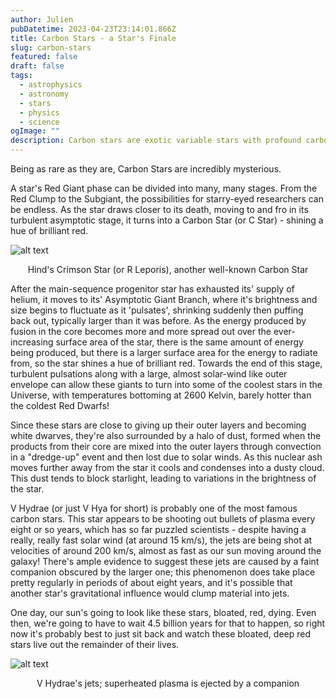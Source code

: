 ```yaml
---
author: Julien
pubDatetime: 2023-04-23T23:14:01.866Z
title: Carbon Stars - a Star's Finale
slug: carbon-stars
featured: false
draft: false
tags:
  - astrophysics
  - astronomy
  - stars
  - physics
  - science
ogImage: ""
description: Carbon stars are exotic variable stars with profound carbon spectra. Click to learn more!
---
```


Being as rare as they are, Carbon Stars are incredibly mysterious.

A star's Red Giant phase can be divided into many, many stages. From the Red Clump to the Subgiant, the possibilities for starry-eyed researchers can be endless. As the star draws closer to its death, moving to and fro in its turbulent asymptotic stage, it turns into a Carbon Star (or C Star) - shining a hue of brilliant red.

![alt text](/blog-images/r-leporis.png)

<figcaption style="text-align: center">Hind's Crimson Star (or R Leporis), another well-known Carbon Star</figcaption>

After the main-sequence progenitor star has exhausted its' supply of helium, it moves to its' Asymptotic Giant Branch, where it's brightness and size begins to fluctuate as it 'pulsates', shrinking suddenly then puffing back out, typically larger than it was before. As the energy produced by fusion in the core becomes more and more spread out over the ever-increasing surface area of the star, there is the same amount of energy being produced, but there is a larger surface area for the energy to radiate from, so the star shines a hue of brilliant red. Towards the end of this stage, turbulent pulsations along with a large, almost solar-wind like outer envelope can allow these giants to turn into some of the coolest stars in the Universe, with temperatures bottoming at 2600 Kelvin, barely hotter than the coldest Red Dwarfs!

Since these stars are close to giving up their outer layers and becoming white dwarves, they're also surrounded by a halo of dust, formed when the products from their core are mixed into the outer layers through convection in a "dredge-up" event and then lost due to solar winds. As this nuclear ash moves further away from the star it cools and condenses into a dusty cloud. This dust tends to block starlight, leading to variations in the brightness of the star.

V Hydrae (or just V Hya for short) is probably one of the most famous carbon stars. This star appears to be shooting out bullets of plasma every eight or so years, which has so far puzzled scientists - despite having a really, really fast solar wind (at around 15 km/s), the jets are being shot at velocities of around 200 km/s, almost as fast as our sun moving around the galaxy! There's ample evidence to suggest these jets are caused by a faint companion obscured by the larger one; this phenomenon does take place pretty regularly in periods of about eight years, and it's possible that another star's gravitational influence would clump material into jets.

One day, our sun's going to look like these stars, bloated, red, dying. Even then, we're going to have to wait 4.5 billion years for that to happen, so right now it's probably best to just sit back and watch these bloated, deep red stars live out the remainder of their lives.

![alt text](/blog-images/v-hya-jets.png)

<figcaption style="text-align: center">V Hydrae's jets; superheated plasma is ejected by a companion</figcaption>
